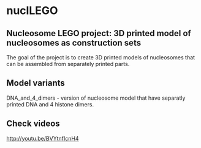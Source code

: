 nuclLEGO
========

Nucleosome LEGO project: 3D printed model of nucleosomes as construction sets
--------

The goal of the project is to create 3D printed models of nucleosomes that can be assembled from separately printed parts.

Model variants
--------
DNA_and_4_dimers - version of nucleosome model that have separatly printed DNA and 4 histone dimers.

Check videos
-------
http://youtu.be/BVYtnfIcnH4

